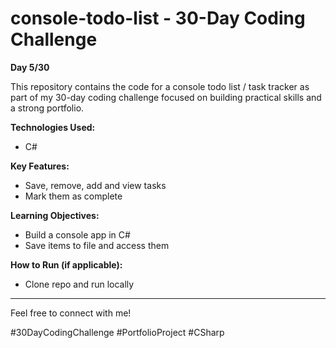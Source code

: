 # console-todo-list - 30-Day Coding Challenge

**Day 5/30**

This repository contains the code for a console todo list / task tracker as part of my 30-day coding challenge focused on building practical skills and a strong portfolio.

**Technologies Used:**

* C#

**Key Features:**

* Save, remove, add and view tasks
* Mark them as complete

**Learning Objectives:**

* Build a console app in C#
* Save items to file and access them

**How to Run (if applicable):**

* Clone repo and run locally

---

Feel free to connect with me!

#30DayCodingChallenge #PortfolioProject #CSharp
